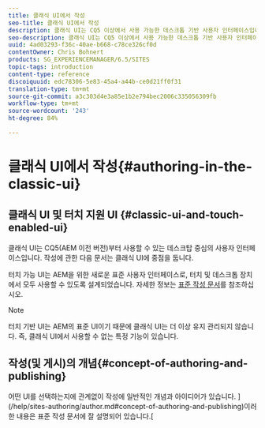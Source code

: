 ```yaml
---
title: 클래식 UI에서 작성
seo-title: 클래식 UI에서 작성
description: 클래식 UI는 CQ5 이상에서 사용 가능한 데스크톱 기반 사용자 인터페이스입니다. 작성에 관한 다음 문서는 클래식 UI에 중점을 둡니다. 터치 기반 UI는 터치 및 데스크톱 장치에서 모두 사용할 수 있도록 설계된 AEM을 위한 새로운 표준 사용자 인터페이스입니다. 자세한 정보는 표준 작성 문서를 참조하십시오.
seo-description: 클래식 UI는 CQ5 이상에서 사용 가능한 데스크톱 기반 사용자 인터페이스입니다. 작성에 관한 다음 문서는 클래식 UI에 중점을 둡니다. 터치 기반 UI는 터치 및 데스크톱 장치에서 모두 사용할 수 있도록 설계된 AEM을 위한 새로운 표준 사용자 인터페이스입니다. 자세한 정보는 표준 작성 문서를 참조하십시오.
uuid: 4ad03293-f36c-40ae-b668-c78ce326cf0d
contentOwner: Chris Bohnert
products: SG_EXPERIENCEMANAGER/6.5/SITES
topic-tags: introduction
content-type: reference
discoiquuid: edc78306-5e83-45a4-a44b-ce0d21ff0f31
translation-type: tm+mt
source-git-commit: a3c303d4e3a85e1b2e794bec2006c335056309fb
workflow-type: tm+mt
source-wordcount: '243'
ht-degree: 84%

---
```



# 클래식 UI에서 작성{#authoring-in-the-classic-ui}

## 클래식 UI 및 터치 지원 UI {#classic-ui-and-touch-enabled-ui}

클래식 UI는 CQ5(AEM 이전 버전)부터 사용할 수 있는 데스크탑 중심의 사용자 인터페이스입니다. 작성에 관한 다음 문서는 클래식 UI에 중점을 둡니다.

터치 가능 UI는 AEM을 위한 새로운 표준 사용자 인터페이스로, 터치 및 데스크톱 장치에서 모두 사용할 수 있도록 설계되었습니다. 자세한 정보는 [표준 작성 문서](/help/sites-authoring/author.md)를 참조하십시오.

>[!NOTE]
>
>터치 기반 UI는 AEM의 표준 UI이기 때문에 클래식 UI는 더 이상 유지 관리되지 않습니다. 즉, 클래식 UI에서 사용할 수 없는 특정 기능이 있습니다.

## 작성(및 게시)의 개념{#concept-of-authoring-and-publishing}

어떤 UI를 선택하는지에 관계없이 작성에 일반적인 개념과 아이디어가 있습니다. ](/help/sites-authoring/author.md#concept-of-authoring-and-publishing)이러한 내용은 표준 작성 문서에 잘 설명되어 있습니다.[
